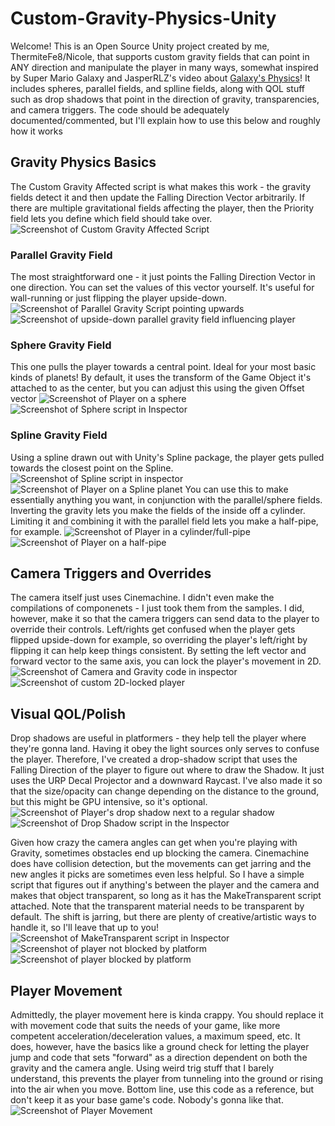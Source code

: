 # Custom-Gravity-Physics-Unity
 Welcome! This is an Open Source Unity project created by me, ThermiteFe8/Nicole, that supports custom gravity fields that can point in ANY direction and manipulate the player in many ways, somewhat inspired by Super Mario Galaxy and JasperRLZ's video about [Galaxy's Physics]([https://youtu.be/b_rjBWmc1iQ?si=Y2uWjdvnZttxyt79](https://youtu.be/QLH_0T_xv3I?si=RQEIPpAtLrjodIQP))! It includes spheres, parallel fields, and splline fields, along with QOL stuff such as drop shadows that point in the direction of gravity, transparencies, and camera triggers. The code should be adequately documented/commented, but I'll explain how to use this below and roughly how it works

## Gravity Physics Basics
 The Custom Gravity Affected script is what makes this work - the gravity fields detect it and then update the Falling Direction Vector arbitrarily. If there are multiple gravitational fields affecting the player, then the Priority field lets you define which field should take over.
 ![Screenshot of Custom Gravity Affected Script](Images/Screenshot1.png)

### Parallel Gravity Field
 The most straightforward one - it just points the Falling Direction Vector in one direction. You can set the values of this vector yourself. It's useful for wall-running or just flipping the player upside-down. 
 ![Screenshot of Parallel Gravity Script pointing upwards](Images/Screenshot2.png)
 ![Screenshot of upside-down parallel gravity field influencing player](Images/Screenshot3.png)

### Sphere Gravity Field
 This one pulls the player towards a central point. Ideal for your most basic kinds of planets! By default, it uses the transform of the Game Object it's attached to as the center, but you can adjust this using the given Offset vector
 ![Screenshot of Player on a sphere](Images/Screenshot4.png)
 ![Screenshot of Sphere script in Inspector](Images/Screenshot13.png)

### Spline Gravity Field
 Using a spline drawn out with Unity's Spline package, the player gets pulled towards the closest point on the Spline. 
 ![Screenshot of Spline script in inspector](Images/Screenshot14.png)
 ![Screenshot of Player on a Spline planet](Images/Screenshot5.png)
 You can use this to make essentially anything you want, in conjunction with the parallel/sphere fields. Inverting the gravity lets you make the fields of the inside off a cylinder. Limiting it and combining it with the parallel field lets you make a half-pipe, for example.
 ![Screenshot of Player in a cylinder/full-pipe](Images/Screenshot6.png)
 ![Screenshot of Player on a half-pipe](Images/Screenshot7.png)

## Camera Triggers and Overrides
 The camera itself just uses Cinemachine. I didn't even make the compilations of componenets - I just took them from the samples. I did, however, make it so that the camera triggers can send data to the player to override their controls. Left/rights get confused when the player gets flipped upside-down for example, so overriding the player's left/right by flipping it can help keep things consistent. By setting the left vector and forward vector to the same axis, you can lock the player's movement in 2D. 
 ![Screenshot of Camera and Gravity code in inspector](Images/Screenshot15.png)
 ![Screenshot of custom 2D-locked player](Images/Screenshot8.png)

## Visual QOL/Polish
 Drop shadows are useful in platformers - they help tell the player where they're gonna land. Having it obey the light sources only serves to confuse the player. Therefore, I've created a drop-shadow script that uses the Falling Direction of the player to figure out where to draw the Shadow. It just uses the URP Decal Projector and a downward Raycast. I've also made it so that the size/opacity can change depending on the distance to the ground, but this might be GPU intensive, so it's optional.
 ![Screenshot of Player's drop shadow next to a regular shadow](Images/Screenshot9.png)
 ![Screenshot of Drop Shadow script in the Inspector](Images/Screenshot17.png)

 Given how crazy the camera angles can get when you're playing with Gravity, sometimes obstacles end up blocking the camera. Cinemachine does have collision detection, but the movements can get jarring and the new angles it picks are sometimes even less helpful. So I have a simple script that figures out if anything's between the player and the camera and makes that object transparent, so long as it has the MakeTransparent script attached. Note that the transparent material needs to be transparent by default. The shift is jarring, but there are plenty of creative/artistic ways to handle it, so I'll leave that up to you!
  ![Screenshot of MakeTransparent script in Inspector](Images/Screenshot16.png)
  ![Screenshot of player not blocked by platform](Images/Screenshot11.png)
  ![Screenshot of player blocked by platform](Images/Screenshot12.png)

 ## Player Movement
  Admittedly, the player movement here is kinda crappy. You should replace it with movement code that suits the needs of your game, like more competent acceleration/deceleration values, a maximum speed, etc. It does, however, have the basics like a ground check for letting the player jump and code that sets "forward" as a direction dependent on both the gravity and the camera angle. Using weird trig stuff that I barely understand, this prevents the player from tunneling into the ground or rising into the air when you move. 
  Bottom line, use this code as a reference, but don't keep it as your base game's code. Nobody's gonna like that.
  ![Screenshot of Player Movement](Images/Screenshot18.png)
 
